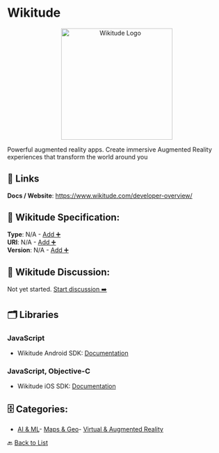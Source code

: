 # Wikitude
<p align="center">
    <img width="256" src="https://raw.githubusercontent.com/apis-list/apis-list/main/apis/wikitude/logo_256x256.png" alt="Wikitude Logo"/>
</p>
Powerful augmented reality apps. Create immersive Augmented Reality experiences that transform the world around you

##  🔗 Links
**Docs / Website**: https://www.wikitude.com/developer-overview/

## 🧬 Wikitude Specification:
**Type**: N/A - [Add ➕](https://github.com/apis-list/apis-list/edit/main/apis.yaml#L22072)  
**URI**: N/A - [Add ➕](https://github.com/apis-list/apis-list/edit/main/apis.yaml#L22072)  
**Version**: N/A - [Add ➕](https://github.com/apis-list/apis-list/edit/main/apis.yaml#L22072)

## 💬 Wikitude Discussion:
Not yet started. [Start discussion ➡️](https://github.com/apis-list/apis-list/discussions/new)

## 🗂️ Libraries
### JavaScript
- Wikitude Android SDK: [Documentation](http://www.wikitude.com/products/wikitude-augmented-reality-sdk-mobile/wikitude-sdk-android/)
### JavaScript, Objective-C
- Wikitude iOS SDK: [Documentation](http://www.wikitude.com/products/wikitude-augmented-reality-sdk-mobile/wikitude-sdk-ios/)


## 🗄️ Categories:
- [AI & ML](https://github.com/apis-list/apis-list#ai--ml-)- [Maps & Geo](https://github.com/apis-list/apis-list#maps--geo-)- [Virtual & Augmented Reality](https://github.com/apis-list/apis-list#virtual--augmented-reality-)

🔙  [Back to List](https://github.com/apis-list/apis-list)
